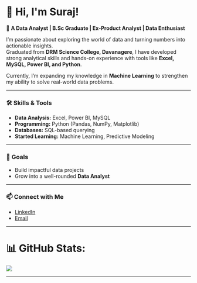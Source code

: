 # 👋 Hi, I'm Suraj!  

🚀 **A Data Analyst | B.Sc Graduate | Ex-Product Analyst | Data Enthusiast**  

I’m passionate about exploring the world of data and turning numbers into actionable insights.  
Graduated from **DRM Science College, Davanagere**, I have developed strong analytical skills and hands-on experience with tools like **Excel, MySQL, Power BI, and Python**.  

Currently, I’m expanding my knowledge in **Machine Learning** to strengthen my ability to solve real-world data problems.  

---

### 🛠️ **Skills & Tools**  
- **Data Analysis:** Excel, Power BI, MySQL  
- **Programming:** Python (Pandas, NumPy, Matplotlib)  
- **Databases:** SQL-based querying  
- **Started Learning:** Machine Learning, Predictive Modeling  

---

### 📌 **Goals**  
- Build impactful data projects   
- Grow into a well-rounded **Data Analyst**  

---

### 📫 **Connect with Me**  
- [LinkedIn](https://www.linkedin.com/in/suraj-a-s-2694b9303/)  
- [Email](the.suraj.as@gmail.com)  

---



# 📊 GitHub Stats:
![](https://github-readme-stats.vercel.app/api?username=the-suraj-as&theme=dark&hide_border=false&include_all_commits=false&count_private=false)<br/>

---

<!-- Proudly created with GPRM ( https://gprm.itsvg.in ) -->
